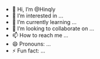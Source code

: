 - 👋 Hi, I’m @Hinqly
- 👀 I’m interested in ...
- 🌱 I’m currently learning ...
- 💞️ I’m looking to collaborate on ...
- 📫 How to reach me ...
- 😄 Pronouns: ...
- ⚡ Fun fact: ...

<!---
Hinqly/Hinqly is a ✨ special ✨ repository because its `README.md` (this file) appears on your GitHub profile.
You can click the Preview link to take a look at your changes.
--->
